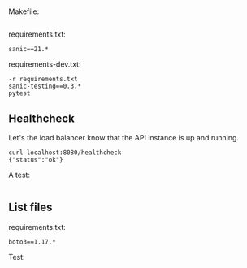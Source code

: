 #

##

Makefile:

````makefile

````

requirements.txt: 

````text
sanic==21.*
````

requirements-dev.txt: 

````text
-r requirements.txt
sanic-testing==0.3.*
pytest
````

## Healthcheck

Let's the load balancer know that the API instance is up and running.

```
curl localhost:8080/healthcheck
{"status":"ok"}
```

A test:

```

```


## List files

requirements.txt:
```
boto3==1.17.*
```

Test:



